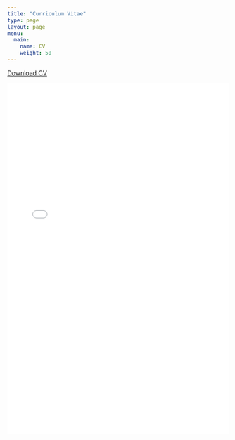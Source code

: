 ```yaml
---
title: "Curriculum Vitae"
type: page
layout: page
menu:
  main:
    name: CV
    weight: 50
---
```


[Download CV](/uploads/jansen_cv.pdf)

<embed src="/uploads/jansen_cv.pdf" type="application/pdf" width="100%" height="800px" />




